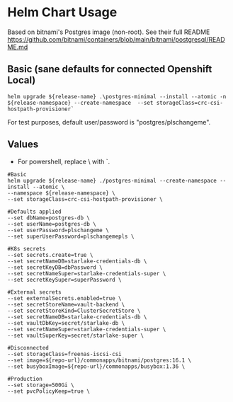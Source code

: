 # Helm Chart Usage

Based on bitnami's Postgres image (non-root). See their full README <https://github.com/bitnami/containers/blob/main/bitnami/postgresql/README.md>

## Basic (sane defaults for connected Openshift Local)

```shell
helm upgrade ${release-name} .\postgres-minimal --install --atomic -n ${release-namespace} --create-namespace  --set storageClass=crc-csi-hostpath-provisioner`
```

For test purposes, default user/password is "postgres/plschangeme".

## Values

- For powershell, replace \ with `.

```shell
#Basic
helm upgrade ${release-name} ./postgres-minimal --create-namespace --install --atomic \
--namespace ${release-namespace} \
--set storageClass=crc-csi-hostpath-provisioner \

#Defaults applied
--set dbName=postgres-db \
--set userName=postgres-db \
--set userPassword=plschangeme \
--set superUserPassword=plschangemepls \

#K8s secrets
--set secrets.create=true \
--set secretNameDB=starlake-credentials-db \
--set secretKeyDB=dbPassword \
--set secretNameSuper=starlake-credentials-super \
--set secretKeySuper=superPassword \

#External secrets
--set externalSecrets.enabled=true \
--set secretStoreName=vault-backend \
--set secretStoreKind=ClusterSecretStore \
--set secretNameDB=starlake-credentials-db \
--set vaultDbKey=secret/starlake-db \
--set secretNameSuper=starlake-credentials-super \
--set vaultSuperKey=secret/starlake-super \

#Disconnected
--set storageClass=freenas-iscsi-csi
--set image=${repo-url}/commonapps/bitnami/postgres:16.1 \
--set busyboxImage=${repo-url}/commonapps/busybox:1.36 \

#Production
--set storage=500Gi \
--set pvcPolicyKeep=true \
```
